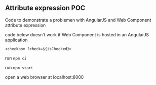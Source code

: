 ## Attribute expression POC

Code to demonstrate a problemen with AngularJS and Web Component attribute expression 

code below doesn't work if Web Component is hosted in an AngularJS application

`<checkbox ?check=${isChecked}> `

run `npm ci`

run `npm start`

open a web browser at localhost:8000



